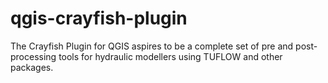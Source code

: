 qgis-crayfish-plugin
====================

The Crayfish Plugin for QGIS aspires to be a complete set of pre and post-processing tools for hydraulic modellers using TUFLOW and other packages.